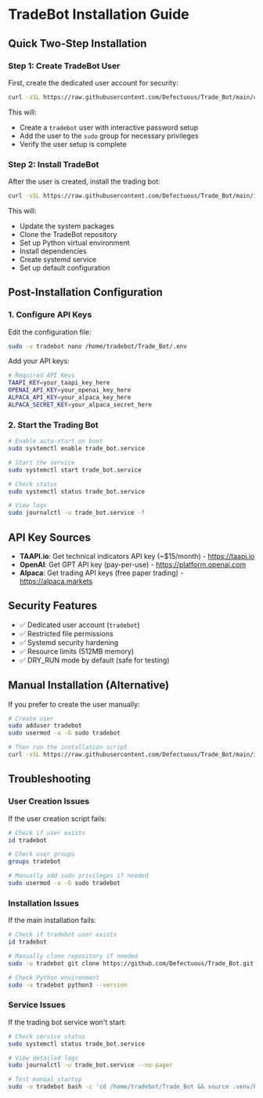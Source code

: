 # TradeBot Installation Guide

## Quick Two-Step Installation

### Step 1: Create TradeBot User
First, create the dedicated user account for security:

```bash
curl -sSL https://raw.githubusercontent.com/Defectuous/Trade_Bot/main/create_tradebot_user.sh | bash
```

This will:
- Create a `tradebot` user with interactive password setup
- Add the user to the `sudo` group for necessary privileges
- Verify the user setup is complete

### Step 2: Install TradeBot
After the user is created, install the trading bot:

```bash
curl -sSL https://raw.githubusercontent.com/Defectuous/Trade_Bot/main/install_tradebot.sh | bash
```

This will:
- Update the system packages
- Clone the TradeBot repository
- Set up Python virtual environment
- Install dependencies
- Create systemd service
- Set up default configuration

## Post-Installation Configuration

### 1. Configure API Keys
Edit the configuration file:
```bash
sudo -u tradebot nano /home/tradebot/Trade_Bot/.env
```

Add your API keys:
```bash
# Required API Keys
TAAPI_KEY=your_taapi_key_here
OPENAI_API_KEY=your_openai_key_here
ALPACA_API_KEY=your_alpaca_key_here
ALPACA_SECRET_KEY=your_alpaca_secret_here
```

### 2. Start the Trading Bot
```bash
# Enable auto-start on boot
sudo systemctl enable trade_bot.service

# Start the service
sudo systemctl start trade_bot.service

# Check status
sudo systemctl status trade_bot.service

# View logs
sudo journalctl -u trade_bot.service -f
```

## API Key Sources

- **TAAPI.io**: Get technical indicators API key (~$15/month) - https://taapi.io
- **OpenAI**: Get GPT API key (pay-per-use) - https://platform.openai.com
- **Alpaca**: Get trading API keys (free paper trading) - https://alpaca.markets

## Security Features

- ✅ Dedicated user account (`tradebot`)
- ✅ Restricted file permissions
- ✅ Systemd security hardening
- ✅ Resource limits (512MB memory)
- ✅ DRY_RUN mode by default (safe for testing)

## Manual Installation (Alternative)

If you prefer to create the user manually:

```bash
# Create user
sudo adduser tradebot
sudo usermod -a -G sudo tradebot

# Then run the installation script
curl -sSL https://raw.githubusercontent.com/Defectuous/Trade_Bot/main/install_tradebot.sh | bash
```

## Troubleshooting

### User Creation Issues
If the user creation script fails:
```bash
# Check if user exists
id tradebot

# Check user groups
groups tradebot

# Manually add sudo privileges if needed
sudo usermod -a -G sudo tradebot
```

### Installation Issues
If the main installation fails:
```bash
# Check if tradebot user exists
id tradebot

# Manually clone repository if needed
sudo -u tradebot git clone https://github.com/Defectuous/Trade_Bot.git /home/tradebot/Trade_Bot

# Check Python environment
sudo -u tradebot python3 --version
```

### Service Issues
If the trading bot service won't start:
```bash
# Check service status
sudo systemctl status trade_bot.service

# View detailed logs
sudo journalctl -u trade_bot.service --no-pager

# Test manual startup
sudo -u tradebot bash -c 'cd /home/tradebot/Trade_Bot && source .venv/bin/activate && python trade_bot.py'
```